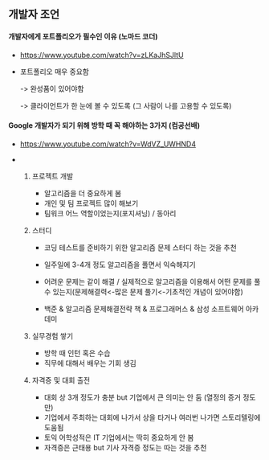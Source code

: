 ## 개발자 조언

#### 개발자에게 포트폴리오가 필수인 이유 (노마드 코더)

- https://www.youtube.com/watch?v=zLKaJhSJltU

- 포트폴리오 매우 중요함

  -> 완성품이 있어야함

  -> 클라이언트가 한 눈에 볼 수 있도록 (그 사람이 나를 고용할 수 있도록)



#### Google 개발자가 되기 위해 방학 때 꼭 해야하는 3가지 (컴공선배)

- https://www.youtube.com/watch?v=WdVZ_UWHND4

- 1. 프로젝트 개발

     - 알고리즘을 더 중요하게 봄
     - 개인 및 팀 프로젝트 많이 해보기
     - 팀워크 어느 역할이었는지(포지셔닝) / 동아리

  2. 스터디

     - 코딩 테스트를 준비하기 위한 알고리즘 문제 스터디 하는 것을 추천

     - 일주일에 3-4개 정도 알고리즘을 풀면서 익숙해지기 
     - 어려운 문제는 같이 해결 / 실제적으로 알고리즘을 이용해서 어떤 문제를 풀 수 있는지(문제해결력<-많은 문제 풀기<-기초적인 개념이 있어야함) 
     - 백준 & 알고리즘 문제해결전략 책 & 프로그래머스 & 삼성 소프트웨어 아카데미

  3. 실무경험 쌓기

     - 방학 때 인턴 혹은 수습
     - 직무에 대해서 배우는 기회 생김

  4. 자격증 및 대회 출전

     - 대회 상 3개 정도가 충분 but 기업에서 큰 의미는 안 둠 (열정의 증거 정도만)
     - 기업에서 주최하는 대회에 나가서 상을 타거나 여러번 나가면 스토리텔링에 도움됨
     - 토익 어학성적은 IT 기업에서는 딱히 중요하게 안 봄
     - 자격증은 근태용 but 기사 자격증 정도는 따는 것을 추천